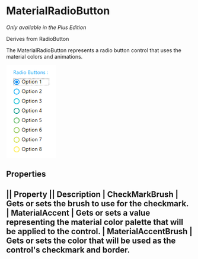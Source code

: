 # MaterialRadioButton
_Only available in the Plus Edition_

Derives from RadioButton

The MaterialRadioButton represents a radio button control that uses the material colors and animations.

![](MaterialRadioButton_material_radiobutton.png)

## Properties
|| Property || Description
| CheckMarkBrush | Gets or sets the brush to use for the checkmark.
| MaterialAccent | Gets or sets a value representing the material color palette that will be applied to the control.
| MaterialAccentBrush | Gets or sets the color that will be used as the control's checkmark and border.
---